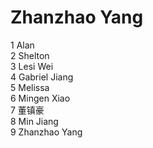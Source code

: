 # Zhanzhao Yang

1 Alan  
2 Shelton  
3 Lesi Wei  
4 Gabriel Jiang  
5 Melissa  
6 Mingen Xiao  
7 董镇豪  
8 Min Jiang  
9 Zhanzhao Yang
